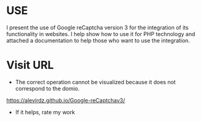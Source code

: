 # USE
I present the use of Google reCaptcha version 3 for the integration of its functionality in websites.
I help show how to use it for PHP technology and attached a documentation to help those who
want to use the integration.

# Visit URL
- The correct operation cannot be visualized because it does not correspond to the domio.

https://alevirdz.github.io/Google-reCaptchav3/


- If it helps, rate my work
